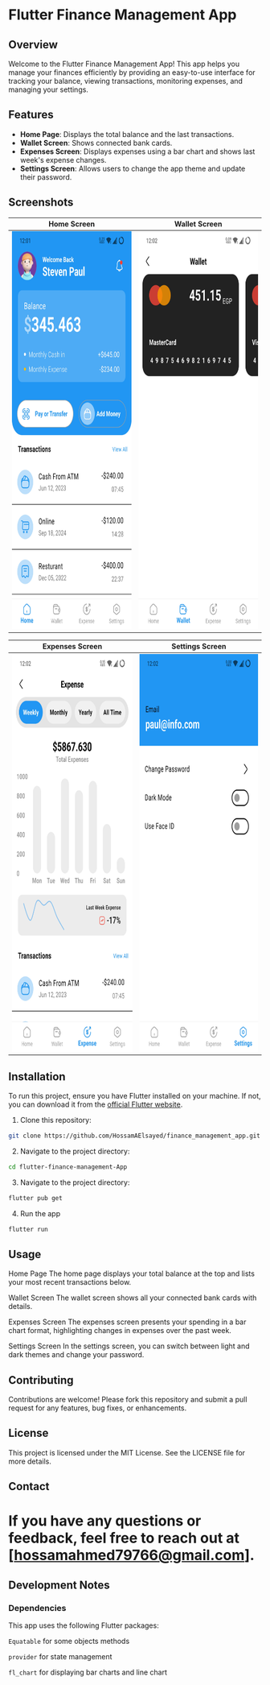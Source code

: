# Flutter Finance Management App

## Overview

Welcome to the Flutter Finance Management App! This app helps you manage your finances efficiently
by providing an easy-to-use interface for tracking your balance, viewing transactions, monitoring
expenses, and managing your settings.

## Features

- **Home Page**: Displays the total balance and the last transactions.
- **Wallet Screen**: Shows connected bank cards.
- **Expenses Screen**: Displays expenses using a bar chart and shows last week's expense changes.
- **Settings Screen**: Allows users to change the app theme and update their password.

## Screenshots
| Home Screen | Wallet Screen |
| --- | --- |
| <img src="assets/sc/home_screen.jpg" width="400" height="790"> | <img src="assets/sc/wallet_screen.jpg" width="400" height="790"> |

| Expenses Screen | Settings Screen |
| --- | --- |
| <img src="assets/sc/expenes_screen.jpg" width="400" height="790"> | <img src="assets/sc/settings_screen.jpg" width="400" height="790"> |

## Installation

To run this project, ensure you have Flutter installed on your machine. If not, you can download it
from the [official Flutter website](https://flutter.dev).

1. Clone this repository:

```bash 
git clone https://github.com/HossamAElsayed/finance_management_app.git
```

2. Navigate to the project directory:

```bash 
cd flutter-finance-management-App
```

3. Navigate to the project directory:

```bash 
flutter pub get
```

4. Run the app

```bash
flutter run
```

## Usage

Home Page
The home page displays your total balance at the top and lists your most recent transactions below.

Wallet Screen
The wallet screen shows all your connected bank cards with details.

Expenses Screen
The expenses screen presents your spending in a bar chart format, highlighting changes in expenses
over the past week.

Settings Screen
In the settings screen, you can switch between light and dark themes and change your password.

## Contributing

Contributions are welcome! Please fork this repository and submit a pull request for any features,
bug fixes, or enhancements.

## License

This project is licensed under the MIT License. See the LICENSE file for more details.

## Contact

# If you have any questions or feedback, feel free to reach out at [hossamahmed79766@gmail.com].

## Development Notes

### Dependencies

This app uses the following Flutter packages:

```Equatable``` for some objects methods

```provider``` for state management

```fl_chart``` for displaying bar charts and line chart

